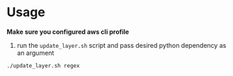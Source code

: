 # Usage

**Make sure you configured aws cli profile**

1. run the `update_layer.sh` script and pass desired python dependency as an argument
  ```
  ./update_layer.sh regex
  ```